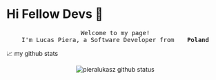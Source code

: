 # Hi Fellow Devs :wave:

<p align="center">
  <samp>
    Welcome to my page! </br> I'm Lucas Piera, a Software Developer from <img src="https://img.icons8.com/color/48/000000/poland-circular.png" width="13"/> <b>Poland</b>
  </samp>
</p>


📈 my github stats

<p align="center"> <img src="https://github-readme-stats.vercel.app/api?username=pieralukasz&show_icons=true&theme=gotham" alt="pieralukasz github status" />

